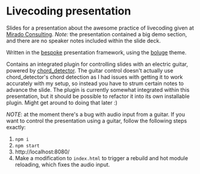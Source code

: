 # Livecoding presentation

Slides for a presentation about the awesome practice of livecoding given at [Mirado Consulting](https://www.mirado.com/). _Note:_ the presentation contained a big demo section, and there are no speaker notes included within the slide deck.

Written in the [bespoke](http://markdalgleish.com/projects/bespoke.js/) presentation framework, using the [boluge](https://github.com/boluge/bespoke-theme-boluge) theme.

Contains an integrated plugin for controlling slides with an electric guitar, powered by [chord_detector](https://www.npmjs.com/package/chord_detector). The guitar control doesn't actually use chord_detector's chord detection as I had issues with getting it to work accurately with my setup, so instead you have to strum certain notes to advance the slide. The plugin is currently somewhat integrated within this presentation, but it should be possible to refactor it into its own installable plugin. Might get around to doing that later :)

_NOTE_: at the moment there's a bug with audio input from a guitar. If you want to control the presentation using a guitar, follow the following steps exactly:

1. `npm i`
2. `npm start`
3. http://localhost:8080/
4. Make a modification to `index.html` to trigger a rebuild and hot module reloading, which fixes the audio input.
